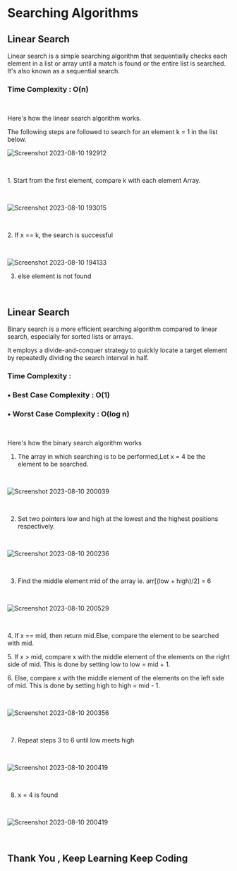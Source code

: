 # Searching Algorithms

## Linear Search
<p>
Linear search is a simple searching algorithm that sequentially checks each element in a list or array until a match is found or the entire list is searched.<br>
It's also known as a sequential search.<br>

  <h3> Time Complexity : O(n) </h3>

<br>

Here's how the linear search algorithm works.

The following steps are followed to search for an element k = 1 in the list below.

![Screenshot 2023-08-10 192912](https://github.com/Sohamp2606/Searching-Algorithms/assets/106002920/d67a9978-34b9-441b-ab02-8bf5f8cc065f)

<br>
<p>  1. Start from the first element, compare k with each element Array.</p>
<br>

![Screenshot 2023-08-10 193015](https://github.com/Sohamp2606/Searching-Algorithms/assets/106002920/e939c4b0-2ea6-4879-bff3-d599a8c92c0b)

<br>
<p>  2. If x == k, the search is successful </p>
<br>

![Screenshot 2023-08-10 194133](https://github.com/Sohamp2606/Searching-Algorithms/assets/106002920/432eb62b-7df2-4dd1-91b4-8473bbda6aac)
<br>

  3. else element is not found




<br>

## Linear Search

<p>Binary search is a more efficient searching algorithm compared to linear search, especially for sorted lists or arrays. </p> <p>It employs a divide-and-conquer strategy to quickly locate a target element by repeatedly dividing the search interval in half.</p>
  
<h3>Time Complexity : </h3>
  <h3>&#x2022; Best Case Complexity : O(1) </h3>
  <h3>&#x2022; Worst Case Complexity : O(log n) </h3>
  
<br>

</p> <p>Here's how the binary search algorithm works</p>

  1. The array in which searching is to be performed,Let x = 4 be the element to be searched.
  
<br>

![Screenshot 2023-08-10 200039](https://github.com/Sohamp2606/Searching-Algorithms/assets/106002920/08f745c0-4161-459a-a978-086abafc6b77)

<br>

  2. Set two pointers low and high at the lowest and the highest positions respectively.
  
<br>

![Screenshot 2023-08-10 200236](https://github.com/Sohamp2606/Searching-Algorithms/assets/106002920/eaabbffa-c22d-4523-b3a1-836cf95d98c0)

<br>

  3. Find the middle element mid of the array ie. arr[(low + high)/2] = 6
  
<br>

![Screenshot 2023-08-10 200529](https://github.com/Sohamp2606/Searching-Algorithms/assets/106002920/7f6739ca-75bc-4139-a7c3-bffe6a7d993f)

<br>
<p>  4. If x == mid, then return mid.Else, compare the element to be searched with mid.</p>
<p>  5. If x > mid, compare x with the middle element of the elements on the right side of mid. This is done by setting low to low = mid + 1.</p>
<p>  6. Else, compare x with the middle element of the elements on the left side of mid. This is done by setting high to high = mid - 1.</p>
<br>

![Screenshot 2023-08-10 200356](https://github.com/Sohamp2606/Searching-Algorithms/assets/106002920/b012cddc-3bf0-4753-966b-9075b93147ae)

<br>

  7. Repeat steps 3 to 6 until low meets high
  
<br>

![Screenshot 2023-08-10 200419](https://github.com/Sohamp2606/Searching-Algorithms/assets/106002920/789f7824-b91e-4c53-8bf0-5ffee4b6eada)

<br>

  8. x = 4 is found
  
<br>


![Screenshot 2023-08-10 200419](https://github.com/Sohamp2606/Searching-Algorithms/assets/106002920/12e8a8fe-3db2-49c0-a9e1-76e7ee7b82f6)

<br>

## Thank You , Keep Learning Keep Coding

